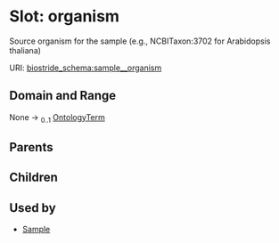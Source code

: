 
# Slot: organism

Source organism for the sample (e.g., NCBITaxon:3702 for Arabidopsis thaliana)

URI: [biostride_schema:sample__organism](https://w3id.org/biostride/schema/sample__organism)


## Domain and Range

None &#8594;  <sub>0..1</sub> [OntologyTerm](OntologyTerm.md)

## Parents


## Children


## Used by

 * [Sample](Sample.md)
